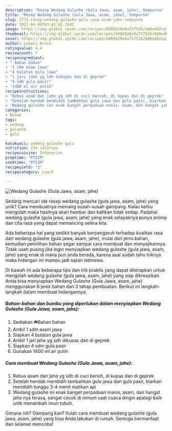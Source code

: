```yaml
---
description: "Resep Wedang Gulashe (Gula Jawa, asam, jahe), Sempurna"
title: "Resep Wedang Gulashe (Gula Jawa, asam, jahe), Sempurna"
slug: 2771-resep-wedang-gulashe-gula-jawa-asam-jahe-sempurna
date: 2021-04-09T03:41:01.244Z
image: https://img-global.cpcdn.com/recipes/6000820e0a757526/680x482cq70/wedang-gulashe-gula-jawa-asam-jahe-foto-resep-utama.jpg
thumbnail: https://img-global.cpcdn.com/recipes/6000820e0a757526/680x482cq70/wedang-gulashe-gula-jawa-asam-jahe-foto-resep-utama.jpg
cover: https://img-global.cpcdn.com/recipes/6000820e0a757526/680x482cq70/wedang-gulashe-gula-jawa-asam-jahe-foto-resep-utama.jpg
author: Lenora Brock
ratingvalue: 4.4
reviewcount: 7
recipeingredient:
- " Bahan bahan"
- "1 sdm asam jawa"
- "4 bulatan gula jawa"
- "1 jari jahe yg sdh dikupas dan di geprek"
- "4 sdm gula pasir"
- "1400 ml air putih"
recipeinstructions:
- "Rebus asam dan jahe yg sdh di cuci bersih, di kupas dan di geprek"
- "Setelah hendak mendidih tambahkan gula jawa dan gula pasir, biarkan mendidih tunggu 3-4 menit matikan api"
- "Wedang gulashe ini enak banget perpaduan manis, asam, dan hangat jahe nya terasa, sangat cocok di minum saat cuaca dingin apalagi baik untk menambah imun tubuh."
categories:
- Resep
tags:
- wedang
- gulashe
- gula

katakunci: wedang gulashe gula 
nutrition: 234 calories
recipecuisine: Indonesian
preptime: "PT22M"
cooktime: "PT53M"
recipeyield: "2"
recipecategory: Lunch

---
```



![Wedang Gulashe (Gula Jawa, asam, jahe)](https://img-global.cpcdn.com/recipes/6000820e0a757526/680x482cq70/wedang-gulashe-gula-jawa-asam-jahe-foto-resep-utama.jpg)

Sedang mencari ide resep wedang gulashe (gula jawa, asam, jahe) yang unik? Cara membuatnya memang susah-susah gampang. Kalau keliru mengolah maka hasilnya akan hambar dan bahkan tidak sedap. Padahal wedang gulashe (gula jawa, asam, jahe) yang enak selayaknya punya aroma dan cita rasa yang dapat memancing selera kita.



Ada beberapa hal yang sedikit banyak berpengaruh terhadap kualitas rasa dari wedang gulashe (gula jawa, asam, jahe), mulai dari jenis bahan, kemudian pemilihan bahan segar sampai cara membuat dan menyajikannya. Tidak usah pusing jika ingin menyiapkan wedang gulashe (gula jawa, asam, jahe) yang enak di mana pun anda berada, karena asal sudah tahu triknya maka hidangan ini mampu jadi sajian istimewa.


Di bawah ini ada beberapa tips dan trik praktis yang dapat diterapkan untuk mengolah wedang gulashe (gula jawa, asam, jahe) yang siap dikreasikan. Anda bisa menyiapkan Wedang Gulashe (Gula Jawa, asam, jahe) menggunakan 6 jenis bahan dan 3 tahap pembuatan. Berikut ini langkah-langkah dalam membuat hidangannya.

<!--inarticleads1-->

##### Bahan-bahan dan bumbu yang diperlukan dalam menyiapkan Wedang Gulashe (Gula Jawa, asam, jahe):

1. Sediakan  ☘️Bahan bahan
1. Ambil 1 sdm asam jawa
1. Siapkan 4 bulatan gula jawa
1. Ambil 1 jari jahe yg sdh dikupas dan di geprek
1. Siapkan 4 sdm gula pasir
1. Gunakan 1400 ml air putih




<!--inarticleads2-->

##### Cara membuat Wedang Gulashe (Gula Jawa, asam, jahe):

1. Rebus asam dan jahe yg sdh di cuci bersih, di kupas dan di geprek
1. Setelah hendak mendidih tambahkan gula jawa dan gula pasir, biarkan mendidih tunggu 3-4 menit matikan api
1. Wedang gulashe ini enak banget perpaduan manis, asam, dan hangat jahe nya terasa, sangat cocok di minum saat cuaca dingin apalagi baik untk menambah imun tubuh.




Gimana nih? Gampang kan? Itulah cara membuat wedang gulashe (gula jawa, asam, jahe) yang bisa Anda lakukan di rumah. Semoga bermanfaat dan selamat mencoba!
